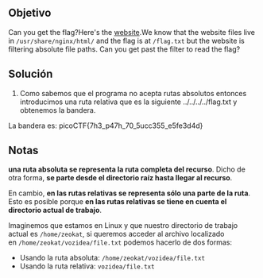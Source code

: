 ## Objetivo
Can you get the flag?Here's the [website](http://saturn.picoctf.net:52683/).We know that the website files live in `/usr/share/nginx/html/` and the flag is at `/flag.txt` but the website is filtering absolute file paths. Can you get past the filter to read the flag?

## Solución
1. Como sabemos que el programa no acepta rutas absolutos entonces introducimos una ruta relativa que es la siguiente ../../../../flag.txt y obtenemos la bandera.

La bandera es: picoCTF{7h3_p47h_70_5ucc355_e5fe3d4d}
## Notas
**una ruta absoluta se representa la ruta completa del recurso**. Dicho de otra forma, **se parte desde el directorio raíz hasta llegar al recurso**.

En cambio, **en las rutas relativas se representa sólo una parte de la ruta**. Esto es posible porque **en las rutas relativas se tiene en cuenta el directorio actual de trabajo**.

Imaginemos que estamos en Linux y que nuestro directorio de trabajo actual es `/home/zeokat`, si queremos acceder al archivo localizado en `/home/zeokat/vozidea/file.txt` podemos hacerlo de dos formas:

-   Usando la ruta absoluta: `/home/zeokat/vozidea/file.txt`
-   Usando la ruta relativa: `vozidea/file.txt`